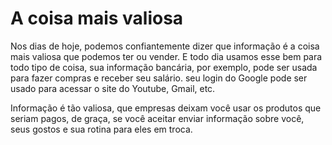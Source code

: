 # A coisa mais valiosa

Nos dias de hoje, podemos confiantemente dizer que
informação é a coisa mais valiosa que podemos ter ou vender.
E todo dia usamos esse bem para todo tipo de coisa,
sua informação bancária, por exemplo, pode ser usada para
fazer compras e receber seu salário. seu login do Google
pode ser usado para acessar o site do Youtube, Gmail, etc.

Informação é tão valiosa, que empresas deixam você usar os
produtos que seriam pagos, de graça, se você aceitar enviar
informação sobre você, seus gostos e sua rotina para eles em
troca.
